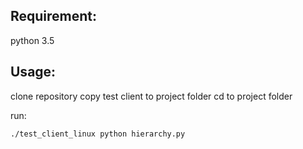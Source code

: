 Requirement:
------------ 
python 3.5

Usage:
------
clone repository
copy test client to project folder
cd to project folder

run:
```
./test_client_linux python hierarchy.py
```
